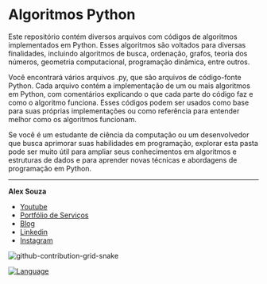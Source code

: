 # Algoritmos Python
Este repositório contém diversos arquivos com códigos de algoritmos implementados em Python. Esses algoritmos são voltados para diversas finalidades, incluindo algoritmos de busca, ordenação, grafos, teoria dos números, geometria computacional, programação dinâmica, entre outros.

Você encontrará vários arquivos .py, que são arquivos de código-fonte Python. Cada arquivo contém a implementação de um ou mais algoritmos em Python, com comentários explicando o que cada parte do código faz e como o algoritmo funciona. Esses códigos podem ser usados como base para suas próprias implementações ou como referência para entender melhor como os algoritmos funcionam.

Se você é um estudante de ciência da computação ou um desenvolvedor que busca aprimorar suas habilidades em programação, explorar esta pasta pode ser muito útil para ampliar seus conhecimentos em algoritmos e estruturas de dados e para aprender novas técnicas e abordagens de programação em Python.

-----------
**Alex Souza**
- [Youtube](https://www.youtube.com/@alexsouzamsc)
- [Portfólio de Serviços](https://github.com/aasouzaconsult/Cientista-de-Dados)
- [Blog](https://medium.com/blog-do-zouza)
- [Linkedin](https://www.linkedin.com/in/alex-souza/)
- [Instagram](https://www.instagram.com/alexsouzamsc/)

![github-contribution-grid-snake](https://user-images.githubusercontent.com/29084827/164712340-6b03015f-a428-4731-b1b9-a5605de203b2.svg)

[![Language](https://img.shields.io/badge/AlexSouza-yellow.svg)](https://medium.com/blog-do-zouza)
